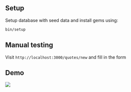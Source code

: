 ## Setup

Setup database with seed data and install gems using:

```bash
bin/setup
```

## Manual testing

Visit `http://localhost:3000/quotes/new` and fill in the form

## Demo

![](https://media.giphy.com/media/yMEow45RqC8HrOmmsD/giphy.gif)


